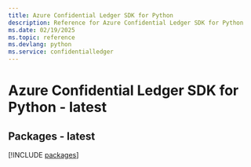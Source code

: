 ```yaml
---
title: Azure Confidential Ledger SDK for Python
description: Reference for Azure Confidential Ledger SDK for Python
ms.date: 02/19/2025
ms.topic: reference
ms.devlang: python
ms.service: confidentialledger
---
```

# Azure Confidential Ledger SDK for Python - latest
## Packages - latest
[!INCLUDE [packages](confidential-ledger-index.md)]